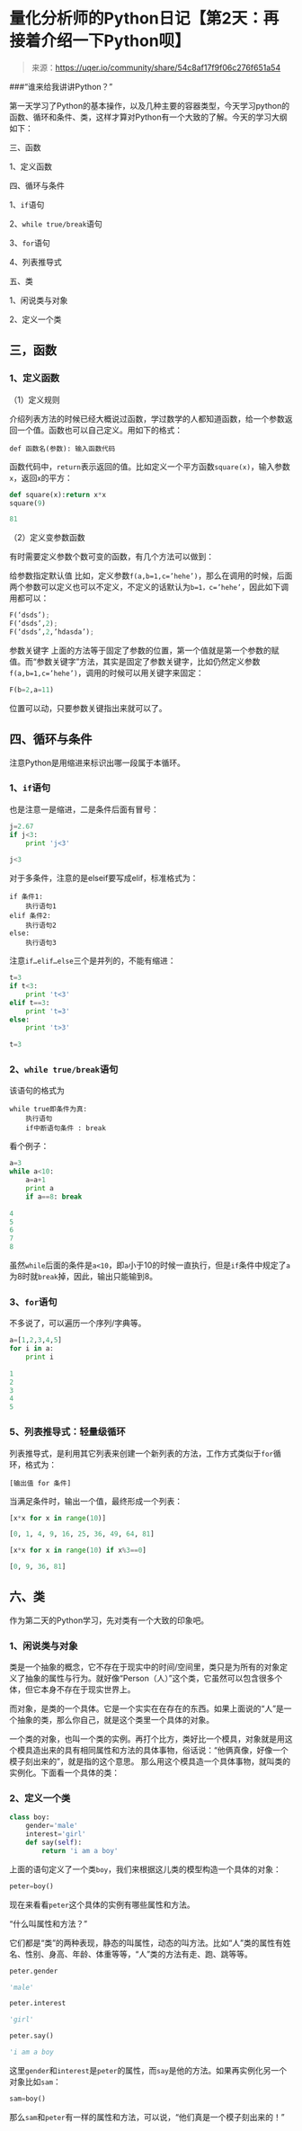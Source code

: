 

# 量化分析师的Python日记【第2天：再接着介绍一下Python呗】

> 来源：https://uqer.io/community/share/54c8af17f9f06c276f651a54

###“谁来给我讲讲Python？”

第一天学习了Python的基本操作，以及几种主要的容器类型，今天学习python的函数、循环和条件、类，这样才算对Python有一个大致的了解。今天的学习大纲如下：

三、函数

1、定义函数

四、循环与条件

1、`if`语句

2、`while true/break`语句

3、`for`语句

4、列表推导式

五、类

1、闲说类与对象

2、定义一个类

## 三，函数

### 1、定义函数

（1）定义规则

介绍列表方法的时候已经大概说过函数，学过数学的人都知道函数，给一个参数返回一个值。函数也可以自己定义。用如下的格式：

```
def 函数名(参数): 输入函数代码
```

函数代码中，`return`表示返回的值。比如定义一个平方函数`square(x)`，输入参数`x`，返回`x`的平方：

```py
def square(x):return x*x
square(9)

81
```

（2）定义变参数函数

有时需要定义参数个数可变的函数，有几个方法可以做到：

给参数指定默认值
比如，定义参数`f(a,b=1,c=’hehe’)`，那么在调用的时候，后面两个参数可以定义也可以不定义，不定义的话默认为`b=1，c=’hehe’`，因此如下调用都可以：

```py
F(‘dsds’);
F(‘dsds’,2);
F(‘dsds’,2,’hdasda’);
```

参数关键字
上面的方法等于固定了参数的位置，第一个值就是第一个参数的赋值。而“参数关键字”方法，其实是固定了参数关键字，比如仍然定义参数 `f(a,b=1,c=’hehe’)`，调用的时候可以用关键字来固定：

```py
F(b=2,a=11)
```

位置可以动，只要参数关键指出来就可以了。

## 四、循环与条件

注意Python是用缩进来标识出哪一段属于本循环。

### 1、`if`语句

也是注意一是缩进，二是条件后面有冒号：

```py
j=2.67
if j<3:
    print 'j<3'
    
j<3
```

对于多条件，注意的是elseif要写成elif，标准格式为：

```
if 条件1:
    执行语句1 
elif 条件2:
    执行语句2 
else:
    执行语句3 
```


注意`if…elif…else`三个是并列的，不能有缩进：

```py
t=3
if t<3:
    print 't<3'
elif t==3:
    print 't=3'
else:
    print 't>3'
    
t=3
```

### 2、`while true/break`语句

该语句的格式为

```
while true即条件为真:
    执行语句
    if中断语句条件 : break 
```

看个例子：

```py
a=3
while a<10:
    a=a+1
    print a
    if a==8: break
    
4
5
6
7
8
```

虽然`while`后面的条件是`a<10`，即`a`小于10的时候一直执行，但是`if`条件中规定了`a`为8时就`break`掉，因此，输出只能输到8。

### 3、`for`语句

不多说了，可以遍历一个序列/字典等。

```py
a=[1,2,3,4,5]
for i in a:
    print i
    
1
2
3
4
5
```

### 5、列表推导式：轻量级循环

列表推导式，是利用其它列表来创建一个新列表的方法，工作方式类似于`for`循环，格式为：

```
[输出值 for 条件]
```

当满足条件时，输出一个值，最终形成一个列表：

```py
[x*x for x in range(10)]

[0, 1, 4, 9, 16, 25, 36, 49, 64, 81]
```

```py
[x*x for x in range(10) if x%3==0]

[0, 9, 36, 81]
```

## 六、类

作为第二天的Python学习，先对类有一个大致的印象吧。

### 1、闲说类与对象 

类是一个抽象的概念，它不存在于现实中的时间/空间里，类只是为所有的对象定义了抽象的属性与行为。就好像“Person（人）”这个类，它虽然可以包含很多个体，但它本身不存在于现实世界上。

而对象，是类的一个具体。它是一个实实在在存在的东西。如果上面说的“人”是一个抽象的类，那么你自己，就是这个类里一个具体的对象。

一个类的对象，也叫一个类的实例。再打个比方，类好比一个模具，对象就是用这个模具造出来的具有相同属性和方法的具体事物，俗话说：“他俩真像，好像一个模子刻出来的”，就是指的这个意思。 那么用这个模具造一个具体事物，就叫类的实例化。下面看一个具体的类：

### 2、定义一个类

```py
class boy:
    gender='male'
    interest='girl'
    def say(self):
        return 'i am a boy'
```

上面的语句定义了一个类`boy`，我们来根据这儿类的模型构造一个具体的对象：

```py
peter=boy()
```

现在来看看`peter`这个具体的实例有哪些属性和方法。

“什么叫属性和方法？”

它们都是“类”的两种表现，静态的叫属性，动态的叫方法。比如“人”类的属性有姓名、性别、身高、年龄、体重等等，“人”类的方法有走、跑、跳等等。

```py
peter.gender

'male'
```

```py
peter.interest

'girl'
```

```py
peter.say()

'i am a boy
```

这里`gender`和`interest`是`peter`的属性，而`say`是他的方法。如果再实例化另一个对象比如`sam`：

```py
sam=boy()
```

那么`sam`和`peter`有一样的属性和方法，可以说，“他们真是一个模子刻出来的！”

